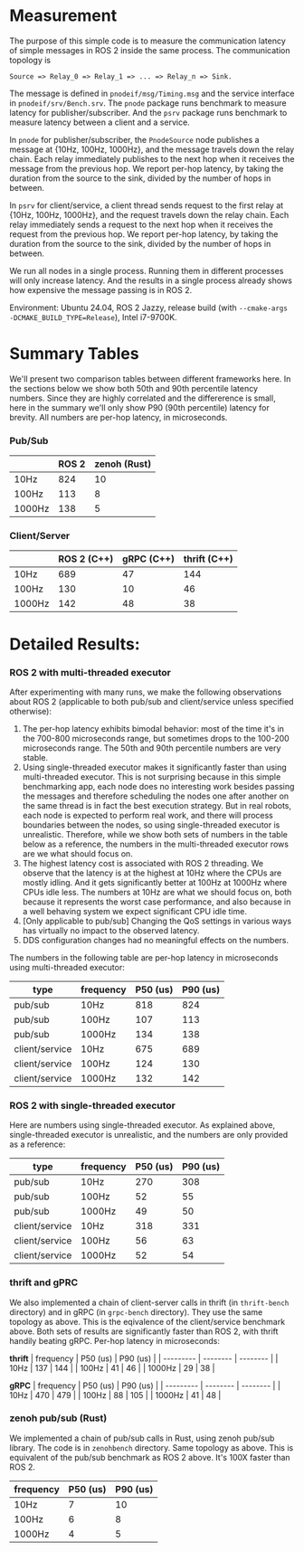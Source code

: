 # Measurement
The purpose of this simple code is to measure the communication latency
of simple messages in ROS 2 inside the same process.
The communication topology is
```
Source => Relay_0 => Relay_1 => ... => Relay_n => Sink.
```

The message is defined in `pnodeif/msg/Timing.msg` and the service interface
in `pnodeif/srv/Bench.srv`. The `pnode` package runs benchmark to measure
latency for publisher/subscriber. And the `psrv` package runs benchmark to
measure latency between a client and a service.

In `pnode` for publisher/subscriber, the `PnodeSource` node publishes
a message at {10Hz, 100Hz, 1000Hz}, and the message travels down the relay chain.
Each relay immediately publishes to the next hop when it receives
the message from the previous hop. We report per-hop latency, by taking
the duration from the source to the sink, divided by the number of hops
in between.

In `psrv` for client/service, a client thread sends request to the first
relay at {10Hz, 100Hz, 1000Hz}, and the request travels down the relay chain.
Each relay immediately sends a request to the next hop when it receives
the request from the previous hop. We report per-hop latency, by taking
the duration from the source to the sink, divided by the number of hops
in between.

We run all nodes in a single process. Running them in different processes
will only increase latency. And the results in a single process already
shows how expensive the message passing is in ROS 2.

Environment: Ubuntu 24.04, ROS 2 Jazzy,
release build (with `--cmake-args -DCMAKE_BUILD_TYPE=Release`),
Intel i7-9700K.

# Summary Tables
We'll present two comparison tables between different frameworks here. In the
sections below we show both 50th and 90th percentile latency numbers. Since
they are highly correlated and the differerence is small, here in the summary
we'll only show P90 (90th percentile) latency for brevity. All numbers are
per-hop latency, in microseconds.

### Pub/Sub
|          | ROS 2 | zenoh (Rust)|
| ---------| ------| ----------- |
| 10Hz     | 824   | 10          |
| 100Hz    | 113   | 8           |
| 1000Hz   | 138   | 5           |

### Client/Server
|          | ROS 2 (C++) | gRPC (C++) | thrift (C++) |
| ---------| ------------| -----------| -------------|
| 10Hz     | 689         | 47         | 144          |
| 100Hz    | 130         | 10         | 46           |
| 1000Hz   | 142         | 48         | 38           |


# Detailed Results:
### ROS 2 with multi-threaded executor
After experimenting with many runs, we make the following observations about ROS 2
(applicable to both pub/sub and client/service unless specified otherwise):
1. The per-hop latency exhibits bimodal behavior:
    most of the time it's in the 700-800 microseconds range, but sometimes drops
    to the 100-200 microseconds range. The 50th and 90th percentile numbers
    are very stable.
2. Using single-threaded executor makes it significantly faster than
    using multi-threaded executor. This is not surprising because in this
    simple benchmarking app, each node
    does no interesting work besides passing the messages and therefore
    scheduling the nodes one after another on the same thread is in fact
    the best execution strategy. But in real robots, each node is expected
    to perform real work, and there will process boundaries between the nodes,
    so using single-threaded executor is unrealistic.
    Therefore, while we show both sets of numbers in the table below as
    a reference, the numbers in the multi-threaded executor rows are we
    what should focus on.
3. The highest latency cost is associated with ROS 2 threading. We observe
    that the latency is at the highest at 10Hz where the CPUs are mostly idling.
    And it gets significantly better at 100Hz at 1000Hz where CPUs idle less.
    The numbers at 10Hz are what we should focus on, both because it represents
    the worst case performance, and also because in a well behaving system
    we expect significant CPU idle time.
4. [Only applicable to pub/sub] Changing the QoS settings in various ways
    has virtually no impact to the observed latency.
5. DDS configuration changes had no meaningful effects on the numbers.

The numbers in the following table are per-hop latency in microseconds
using multi-threaded executor:

| type           | frequency | P50 (us) | P90 (us) |
| -------------- | --------- | -------- | -------- |
| pub/sub        | 10Hz      | 818      | 824      |
| pub/sub        | 100Hz     | 107      | 113      |
| pub/sub        | 1000Hz    | 134      | 138      |
| client/service | 10Hz      | 675      | 689      |
| client/service | 100Hz     | 124      | 130      |
| client/service | 1000Hz    | 132      | 142      |

### ROS 2 with single-threaded executor
Here are numbers using single-threaded executor. As explained above,
single-threaded executor is unrealistic, and the numbers are only provided as
a reference:

| type           | frequency | P50 (us) | P90 (us) |
| -------------- | --------- | -------- | -------- |
| pub/sub        | 10Hz      | 270      | 308      |
| pub/sub        | 100Hz     | 52       | 55       |
| pub/sub        | 1000Hz    | 49       | 50       |
| client/service | 10Hz      | 318      | 331      |
| client/service | 100Hz     | 56       | 63       |
| client/service | 1000Hz    | 52       | 54       |

### thrift and gPRC
We also implemented a chain of client-server calls in thrift
(in `thrift-bench` directory) and in gRPC (in `grpc-bench` directory).
They use the same topology as above. This is the eqivalence of the
client/service benchmark above. Both sets of results are significantly faster
than ROS 2, with thrift handily beating gRPC. Per-hop latency in microseconds:

**thrift**
| frequency | P50 (us) | P90 (us) |
| --------- | -------- | -------- |
| 10Hz      | 137      | 144      |
| 100Hz     | 41       | 46       |
| 1000Hz    | 29       | 38       |


**gRPC**
| frequency | P50 (us) | P90 (us) |
| --------- | -------- | -------- |
| 10Hz      | 470      | 479      |
| 100Hz     | 88       | 105      |
| 1000Hz    | 41       | 48       |

### zenoh pub/sub (Rust)
We implemented a chain of pub/sub calls in Rust, using zenoh pub/sub library.
The code is in `zenohbench` directory. Same topology as above. This is equivalent of the
pub/sub benchmark as ROS 2 above. It's 100X faster than ROS 2.

| frequency | P50 (us) | P90 (us) |
| --------- | -------- | -------- |
| 10Hz      | 7        | 10       |
| 100Hz     | 6        | 8        |
| 1000Hz    | 4        | 5        |
